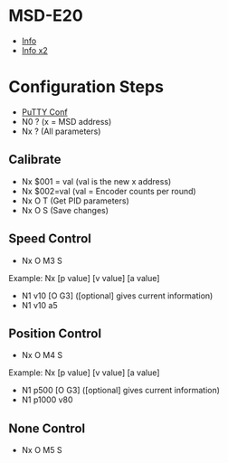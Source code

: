 # MSD-E20

* [Info](http://cc-smart.net/en/san-pham/msde20.html)
* [Info x2](https://makermotor.com/brushed-10-40v-20a-dc-motor-servo-control-driver-closed-loop-feedback/)

# Configuration Steps

* [PuTTY Conf](https://youtu.be/Y0_Qw1RHois?t=29)
* N0 ? (x = MSD address)
* Nx ? (All parameters)

## Calibrate
* Nx $001 = val (val is the new x address)
* Nx $002=val (val = Encoder counts per round)
* Nx O T (Get PID parameters)
* Nx O S (Save changes)

## Speed Control

* Nx O M3 S

Example: Nx [p value] [v value] [a value] 
* N1 v10 [O G3] ([optional] gives current information)
* N1 v10 a5

## Position Control

* Nx O M4 S

Example: Nx [p value] [v value] [a value] 
* N1 p500 [O G3] ([optional] gives current information)
* N1 p1000 v80 

## None Control

* Nx O M5 S
